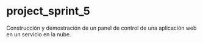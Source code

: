 # project_sprint_5
Construcción y demostración de un panel de control de una aplicación web en un servicio en la nube.
